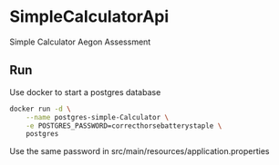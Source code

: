 # SimpleCalculatorApi

Simple Calculator Aegon Assessment

## Run

Use docker to start a postgres database

```bash
docker run -d \
    --name postgres-simple-Calculator \
    -e POSTGRES_PASSWORD=correcthorsebatterystaple \
    postgres
```

Use the same password in src/main/resources/application.properties


